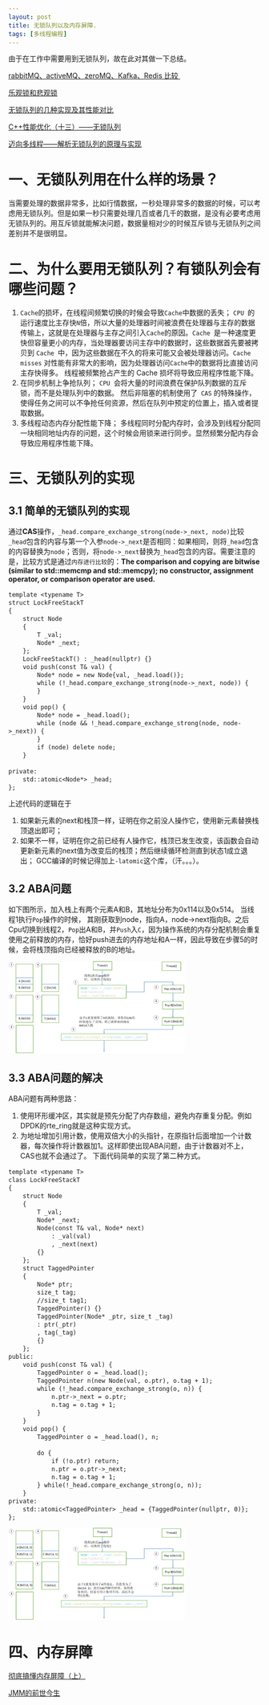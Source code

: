 ```yaml
---
layout: post
title: 无锁队列以及内存屏障.
tags: [多线程编程]
---
```


由于在工作中需要用到无锁队列，故在此对其做一下总结。


[rabbitMQ、activeMQ、zeroMQ、Kafka、Redis 比较 ](https://www.cnblogs.com/valor-xh/p/6348009.html)

[乐观锁和悲观锁](https://www.cnblogs.com/kismetv/p/10787228.html)

[无锁队列的几种实现及其性能对比](https://cloud.tencent.com/developer/article/2002398)

[C++性能优化（十三）——无锁队列](https://blog.51cto.com/quantfabric/2588193)

[迈向多线程——解析无锁队列的原理与实现](https://zhuanlan.zhihu.com/p/352723264)

# 一、无锁队列用在什么样的场景？ 
当需要处理的数据非常多，比如行情数据，一秒处理非常多的数据的时候，可以考虑用无锁队列。但是如果一秒只需要处理几百或者几千的数据，是没有必要考虑用无锁队列的。用互斥锁就能解决问题，数据量相对少的时候互斥锁与无锁队列之间差别并不是很明显。
# 二、为什么要用无锁队列？有锁队列会有哪些问题？
1. `Cache`的损坏，在线程间频繁切换的时候会导致` Cache `中数据的丢失；
`CPU `的运行速度比主存快` N `倍，所以大量的处理器时间被浪费在处理器与主存的数据传输上，这就是在处理器与主存之间引入` Cache `的原因。`Cache `是一种速度更快但容量更小的内存，当处理器要访问主存中的数据时，这些数据首先要被拷贝到 `Cache `中，因为这些数据在不久的将来可能又会被处理器访问。`Cache misses` 对性能有非常大的影响，因为处理器访问` Cache `中的数据将比直接访问主存快得多。
线程被频繁抢占产生的 Cache 损坏将导致应用程序性能下降。
2. 在同步机制上争抢队列；
`CPU `会将大量的时间浪费在保护队列数据的互斥锁，而不是处理队列中的数据。
然后非阻塞的机制使用了` CAS` 的特殊操作，使得任务之间可以不争抢任何资源，然后在队列中预定的位置上，插入或者提取数据。
3. 多线程动态内存分配性能下降；
多线程同时分配内存时，会涉及到线程分配同一块相同地址内存的问题，这个时候会用锁来进行同步。显然频繁分配内存会导致应用程序性能下降。

# 三、无锁队列的实现

## 3.1 简单的无锁队列的实现
通过**CAS**操作，`_head.compare_exchange_strong(node->_next, node)`比较`_head`包含的内容与第一个入参`node->_next`是否相同：如果相同，则将`_head`包含的内容替换为`node`；否则，将`node->_next`替换为`_head`包含的内容。需要注意的是，比较方式是通过`内存进行比较`的：**The comparison and copying are bitwise (similar to std::memcmp and std::memcpy); no constructor, assignment operator, or comparison operator are used.**
```
template <typename T>
struct LockFreeStackT
{
    struct Node
    {
        T _val;
        Node* _next;
    };
    LockFreeStackT() : _head(nullptr) {}
    void push(const T& val) {
        Node* node = new Node{val, _head.load()};
        while (!_head.compare_exchange_strong(node->_next, node)) {
        }
    }
    void pop() {
        Node* node = _head.load();
        while (node && !_head.compare_exchange_strong(node, node->_next)) {
        }
        if (node) delete node;
    }
   
private:
    std::atomic<Node*> _head;
};
```
上述代码的逻辑在于
1. 如果新元素的next和栈顶一样，证明在你之前没人操作它，使用新元素替换栈顶退出即可；
2. 如果不一样，证明在你之前已经有人操作它，栈顶已发生改变，该函数会自动更新新元素的next值为改变后的栈顶；然后继续循环检测直到状态1成立退出；
GCC编译的时候记得加上`-latomic`这个库，（汗。。。）。

## 3.2 ABA问题
如下图所示，加入栈上有两个元素A和B，其地址分布为0x114以及0x514。
当线程1执行`Pop`操作的时候， 其刚获取到node，指向A，node->next指向B。之后Cpu切换到线程2，`Pop`出A和B，并`Push`入`C`，因为操作系统的内存分配机制会重复使用之前释放的内存，恰好push进去的内存地址和A一样，因此导致在步骤5的时候，会将栈顶指向已经被释放的B的地址。

<img src="https://github.com/firstmoonlight/MarkdownImages/blob/main/2024_7_8/Image31.png?raw=true" width="70%">

## 3.3 ABA问题的解决
ABA问题有两种思路：
1. 使用环形缓冲区，其实就是预先分配了内存数组，避免内存重复分配。例如DPDK的rte_ring就是这种实现方式。
2. 为地址增加引用计数，使用双倍大小的头指针，在原指针后面增加一个计数器，每次操作将计数器加1。这样即使出现ABA问题，由于计数器对不上，CAS也就不会通过了。
下面代码简单的实现了第二种方式。
```
template <typename T>
class LockFreeStackT
{
    struct Node
    {
        T _val;
        Node* _next;
        Node(const T& val, Node* next)
            : _val(val)
            , _next(next)
        {}
    };
    struct TaggedPointer
    {
        Node* ptr;
        size_t tag;
        //size_t tag1;
        TaggedPointer() {}
        TaggedPointer(Node* _ptr, size_t _tag)
        : ptr(_ptr)
        , tag(_tag)
        {}
    };
public:
    void push(const T& val) {
        TaggedPointer o = _head.load();
        TaggedPointer n(new Node(val, o.ptr), o.tag + 1);
        while (!_head.compare_exchange_strong(o, n)) {
            n.ptr->_next = o.ptr;
            n.tag = o.tag + 1;
        }
    }
    void pop() {
        TaggedPointer o = _head.load(), n;
       
        do {
            if (!o.ptr) return;
            n.ptr = o.ptr->_next;
            n.tag = o.tag + 1;
        } while(!_head.compare_exchange_strong(o, n));      
    }
private:
    std::atomic<TaggedPointer> _head = {TaggedPointer(nullptr, 0)};
};
```

<img src="https://github.com/firstmoonlight/MarkdownImages/blob/main/2024_7_8/Image32.png?raw=true" width="70%">


# 四、内存屏障

[彻底搞懂内存屏障（上）](https://blog.csdn.net/GetNextWindow/article/details/126565892?spm=1001.2014.3001.5502)

[JMM的前世今生](https://xie.infoq.cn/article/680fd531df57856ddcb532914)
